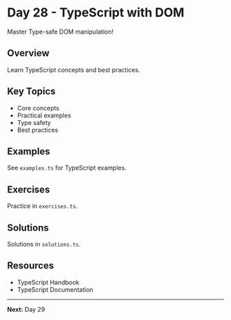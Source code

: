 # Day 28 - TypeScript with DOM

Master Type-safe DOM manipulation!

## Overview

Learn TypeScript concepts and best practices.

## Key Topics

- Core concepts
- Practical examples
- Type safety
- Best practices

## Examples

See `examples.ts` for TypeScript examples.

## Exercises

Practice in `exercises.ts`.

## Solutions

Solutions in `solutions.ts`.

## Resources

- TypeScript Handbook
- TypeScript Documentation

---

**Next:** Day 29
